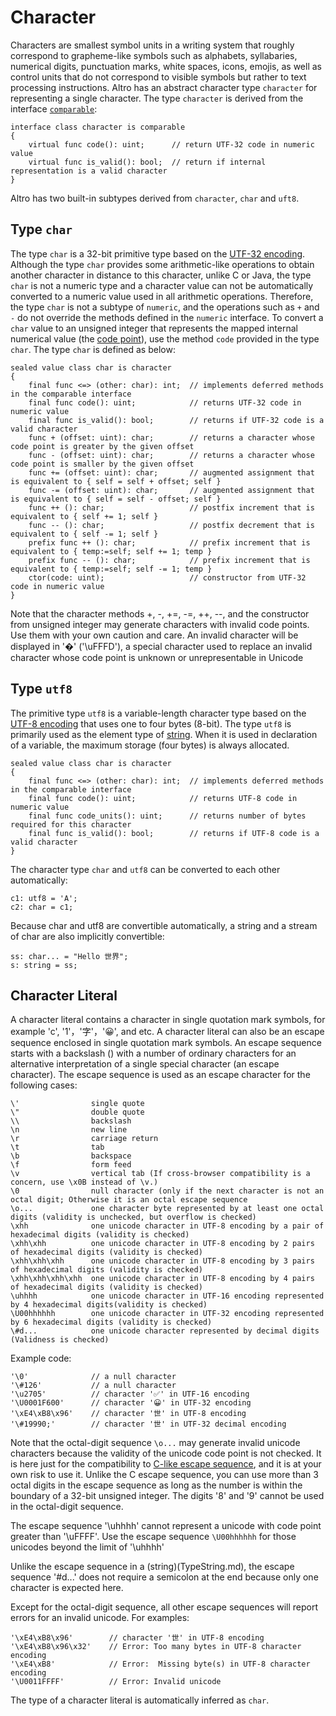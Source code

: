 # Character

Characters are smallest symbol units in a writing system that roughly correspond to grapheme-like symbols such as alphabets, syllabaries, numerical digits, punctuation marks, white spaces, icons, emojis, as well as control units that do not correspond to visible symbols but rather to text processing instructions. Altro has an abstract character type `character` for representing a single character. The type `character` is derived from the interface [`comparable`](TypeComparable.md):
```altro
interface class character is comparable
{
    virtual func code(): uint;      // return UTF-32 code in numeric value
    virtual func is_valid(): bool;  // return if internal representation is a valid character
}
```
Altro has two built-in subtypes derived from `character`, `char` and `uft8`.

## Type `char`

The type `char` is a 32-bit primitive type based on the [UTF-32 encoding](https://en.wikipedia.org/wiki/UTF-32). Although the type `char` provides some arithmetic-like operations to obtain another character in distance to this character, unlike C or Java, the type `char` is not a numeric type and a character value can not be automatically converted to a numeric value used in all arithmetic operations. Therefore, the type `char` is not a subtype of `numeric`, and the operations such as `+` and `-` do not override the methods defined in the `numeric` interface. To convert a `char` value to an unsigned integer that represents the mapped internal numerical value (the [code point](https://en.wikipedia.org/wiki/Code_point)), use the method `code` provided in the type `char`. The type `char` is defined as below:
```altro
sealed value class char is character
{
    final func <=> (other: char): int;  // implements deferred methods in the comparable interface
    final func code(): uint;            // returns UTF-32 code in numeric value
    final func is_valid(): bool;        // returns if UTF-32 code is a valid character
    func + (offset: uint): char;        // returns a character whose code point is greater by the given offset
    func - (offset: uint): char;        // returns a character whose code point is smaller by the given offset
    func += (offset: uint): char;       // augmented assignment that is equivalent to { self = self + offset; self }
    func -= (offset: uint): char;       // augmented assignment that is equivalent to { self = self - offset; self }
    func ++ (): char;                   // postfix increment that is equivalent to { self += 1; self }
    func -- (): char;                   // postfix decrement that is equivalent to { self -= 1; self }
    prefix func ++ (): char;            // prefix increment that is equivalent to { temp:=self; self += 1; temp }
    prefix func -- (): char;            // prefix increment that is equivalent to { temp:=self; self -= 1; temp }
    ctor(code: uint);                   // constructor from UTF-32 code in numeric value
}
```
Note that the character methods +, -, +=, -=, ++, --, and the constructor from unsigned integer may generate characters with invalid code points. Use them with your own caution and care. An invalid character will be displayed in '�' ('\uFFFD'), a special character used to replace an invalid character whose code point is unknown or unrepresentable in Unicode

## Type `utf8`

The primitive type `utf8` is a variable-length character type based on the [UTF-8 encoding](https://en.wikipedia.org/wiki/UTF-8) that uses one to four bytes (8-bit). The type `utf8` is primarily used as the element type of [string](String.md). When it is used in declaration of a variable, the maximum storage (four bytes) is always allocated.
```altro
sealed value class char is character
{
    final func <=> (other: char): int;  // implements deferred methods in the comparable interface
    final func code(): uint;            // returns UTF-8 code in numeric value
    final func code_units(): uint;      // returns number of bytes required for this character
    final func is_valid(): bool;        // returns if UTF-8 code is a valid character
}
```
The character type `char` and `utf8` can be converted to each other automatically:
```altro
c1: utf8 = 'A';
c2: char = c1;
```
Because char and utf8 are convertible automatically, a string and a stream of char are also implicitly convertible:
```altro
ss: char... = "Hello 世界";
s: string = ss;
```

## Character Literal

A character literal contains a character in single quotation mark symbols, for example 'c', '1'，'字'，'😀', and etc. A character literal can also be an escape sequence enclosed in single quotation mark symbols. An escape sequence starts with a backslash (\) with a number of ordinary characters for an alternative interpretation of a single special character (an escape character). The escape sequence is used as an escape character for the following cases:
```altscript
\'                single quote
\"                double quote
\\                backslash
\n                new line
\r                carriage return
\t                tab
\b                backspace
\f                form feed
\v                vertical tab (If cross-browser compatibility is a concern, use \x0B instead of \v.)
\0                null character (only if the next character is not an octal digit; Otherwise it is an octal escape sequence
\o...             one character byte represented by at least one octal digits (validity is unchecked, but overflow is checked)
\xhh              one unicode character in UTF-8 encoding by a pair of hexadecimal digits (validity is checked)
\xhh\xhh          one unicode character in UTF-8 encoding by 2 pairs of hexadecimal digits (validity is checked)
\xhh\xhh\xhh      one unicode character in UTF-8 encoding by 3 pairs of hexadecimal digits (validity is checked)
\xhh\xhh\xhh\xhh  one unicode character in UTF-8 encoding by 4 pairs of hexadecimal digits (validity is checked)
\uhhhh            one unicode character in UTF-16 encoding represented by 4 hexadecimal digits(validity is checked)
\U00hhhhhh        one unicode character in UTF-32 encoding represented by 6 hexadecimal digits (validity is checked)
\#d...            one unicode character represented by decimal digits (Validness is checked)
```
Example code:
```altscript
'\0'              // a null character
'\#126'           // a null character
'\u2705'          // character '✅' in UTF-16 encoding
'\U0001F600'      // character '😀' in UTF-32 encoding
'\xE4\xB8\x96'    // character '世' in UTF-8 encoding
'\#19990;'        // character '世' in UTF-32 decimal encoding
```
Note that the octal-digit sequence `\o...` may generate invalid unicode characters because the validity of the unicode code point is not checked. It is here just for the compatibility to [C-like escape sequence](https://en.wikipedia.org/wiki/Escape_sequences_in_C), and it is at your own risk to use it. Unlike the C escape sequence, you can use more than 3 octal digits in the escape sequence as long as the number is within the boundary of a 32-bit unsigned integer. The digits '8' and '9' cannot be used in the octal-digit sequence.

The escape sequence '\uhhhh' cannot represent a unicode with code point greater than '\uFFFF'. Use the escape sequence `\U00hhhhhh` for those unicodes beyond the limit of '\uhhhh'

Unlike the escape sequence in a (string)(TypeString.md), the escape sequence '\#d...' does not require a semicolon at the end because only one character is expected here.

Except for the octal-digit sequence, all other escape sequences will report errors for an invalid unicode. For examples:
```altscript
'\xE4\xB8\x96'        // character '世' in UTF-8 encoding
'\xE4\xB8\x96\x32'    // Error: Too many bytes in UTF-8 character encoding
'\xE4\xB8'            // Error:  Missing byte(s) in UTF-8 character encoding
'\U0011FFFF'          // Error: Invalid unicode
```
The type of a character literal is automatically inferred as `char`.


